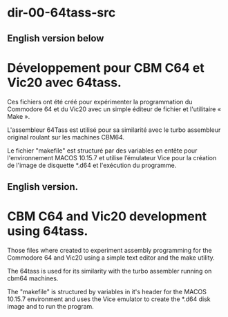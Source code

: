 # dir-00-64tass-src
English version below
---------------------

Développement pour CBM C64 et Vic20 avec 64tass.
================================================
Ces fichiers ont été créé pour expérimenter la programmation du Commodore 64 et du Vic20 avec un simple éditeur de fichier et l'utilitaire « Make ».

L'assembleur 64Tass est utilisé pour sa similarité avec le turbo assembleur original roulant sur les machines CBM64.

Le fichier "makefile" est structuré par des variables en entête pour l'environnement MACOS 10.15.7 et utilise l’émulateur Vice pour la création de l'image de disquette *.d64 et l'exécution du programme. 

English version.
----------------
CBM C64 and Vic20 development using 64tass.
===========================================
Those files where created to experiment assembly programming for the Commodore 64 and Vic20 using a simple text editor and the make utility. 

The 64tass is used for its similarity with the turbo assembler running on cbm64 machines.

The "makefile" is structured by variables in it's header for the MACOS 10.15.7 environment and uses the Vice emulator to create the *.d64 disk image and to run the program.
